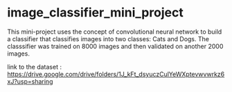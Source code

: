 # image_classifier_mini_project
This mini-project uses the concept of convolutional neural network to build a classifier that classifies images into two classes:
Cats and Dogs. The classsifier was trained on 8000 images and then validated on another 2000 images.

link to the dataset : https://drive.google.com/drive/folders/1J_kFt_dsyuczCulYeWXptevwvwrkz6xJ?usp=sharing
